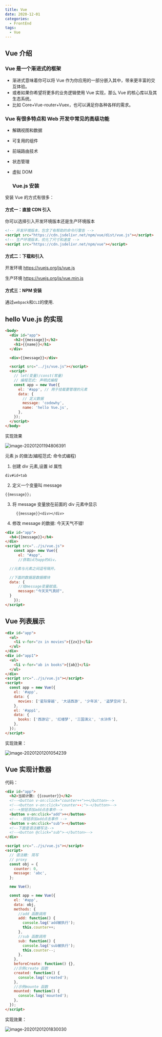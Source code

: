 ```yaml
---
title: Vue
date: 2020-12-01
categories:
  - FrontEnd
tags:
  - Vue
---
```


## Vue 介绍

### Vue 是一个渐进式的框架

- 渐进式意味着你可以将 Vue 作为你应用的一部分嵌入其中，带来更丰富的交互体验。
- 或者如果你希望将更多的业务逻辑使用 Vue 实现，那么 Vue 的核心库以及其生态系统。
- 比如 Core+Vue-router+Vuex，也可以满足你各种各样的需求。

### Vue 有很多特点和 Web 开发中常见的高级功能

- 解耦视图和数据

- 可复用的组件

- 前端路由技术

- 状态管理

- 虚拟 DOM

  ### Vue.js 安装

安装 Vue 的方式有很多：

#### 方式一：直接 CDN 引入

你可以选择引入开发环境版本还是生产环境版本

```html
<!-- 开发环境版本，包含了有帮助的命令行警告 -->
<script src="https://cdn.jsdelivr.net/npm/vue/dist/vue.js"></script>
<!-- 生产环境版本，优化了尺寸和速度 -->
<script src="https://cdn.jsdelivr.net/npm/vue"></script>
```

#### 方式二：下载和引入

开发环境 https://vuejs.org/js/vue.js

生产环境 https://vuejs.org/js/vue.min.js

#### 方式三：NPM 安装

通过`webpack`和`CLI`的使用.

## hello Vue.js 的实现

```html
<body>
  <div id="app">
    <h2>{{message}}</h2>
    <h1>{{name}}</h1>
  </div>

  <div>{{message}}</div>

  <script src="../js/vue.js"></script>
  <script>
    // let(变量)/const(常量)
    // 编程范式: 声明式编程
    const app = new Vue({
      el: '#app', // 用于挂载要管理的元素
      data: {
        // 定义数据
        message: 'codewhy',
        name: 'hello Vue.js',
      },
    });
  </script>
</body>
```

实现效果

![image-20201201194806391](./picture/image-20201201194806391.png)

元素 js 的做法(编程范式: 命令式编程)

1. 创建 div 元素,设置 id 属性

```
div#id+tab
```

2. 定义一个变量叫 message

```
{{message}};
```

3. 将 message 变量放在前面的 div 元素中显示

```
     {{message}}<div></div>
```

4. 修改 message 的数据: 今天天气不错!

```html
<div id="app">
  <h4>{{message}}</h4>
</div>
<script src="../js/vue.js">
    const app= new Vue({
      el: "#app",
      //获取id为app的div。

  //元素与元素之间逗号隔开。

  //下面的数据是数据模块
  data: {
      //给message变量赋值。
      message:"今天天气真好",
  }
    });
</script>
```

## Vue 列表展示

```html
<div id="app">
  <ul>
    <li v-for="zx in movies">{{zx}}</li>
  </ul>
</div>
<div id="app1">
  <ul>
    <li v-for="ab in books">{{ab}}</li>
  </ul>
</div>
<script src="../js/vue.js"></script>
<script>
  const app = new Vue({
    el: '#app',
    data: {
      movies: ['星际穿越', '大话西游', '少年派', '盗梦空间'],
    },
    el: '#app1',
    data: {
      books: ['西游记', '红楼梦', '三国演义', '水浒传'],
    },
  });
</script>
```

实现效果：

![image-20201201201054239](./picture/image-20201201201054239.png)

## Vue 实现计数器

代码：

```html
<div id="app">
  <h2>当前计数: {{counter}}</h2>
  <!--<button v-on:click="counter++">+</button>-->
  <!--<button v-on:click="counter--;">-</button>-->
  <!--+按钮添加add点击事件-->
  <button v-on:click="add">+</button>
  <!-- -按钮添加add点击事件 -->
  <button v-on:click="sub">-</button>
  <!--下面是语法糖写法-->
  <!--<button @click="sub">-</button>-->
</div>

<script src="../js/vue.js"></script>
<script>
  // 语法糖: 简写
  // proxy
  const obj = {
    counter: 0,
    message: 'abc',
  };

  new Vue();

  const app = new Vue({
    el: '#app',
    data: obj,
    methods: {
      //add 函数调用
      add: function() {
        console.log('add被执行');
        this.counter++;
      },
      //sub 函数调用
      sub: function() {
        console.log('sub被执行');
        this.counter--;
      },
    },
    beforeCreate: function() {},
    //示例create 函数
    created: function() {
      console.log('created');
    },
    //示例mounte 函数
    mounted: function() {
      console.log('mounted');
    },
  });
</script>
```

实现效果：

![image-20201201201830030](./picture/image-20201201201830030.png)
